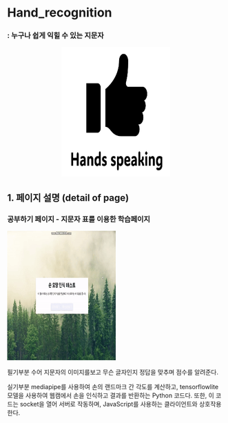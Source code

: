 # Hand_recognition
### : 누구나 쉽게 익힐 수 있는 지문자
<div align="center">
  <img src="image/assets/썸넬.PNG" height="300" width="50%">
</div>


## 1. 페이지 설명 (detail of page)
### 공부하기 페이지 - 지문자 표를 이용한 학습페이지

<img src="image/assets/공부하기.gif" height="300" width="50%">



필기부분
수어 지문자의 이미지를보고 무슨 글자인지 정답을 맞추며 점수를 알려준다.

실기부분
mediapipe를 사용하여 손의 랜드마크 간 각도를 계산하고, tensorflowlite 모델을 사용하여 웹캠에서 손을 인식하고 결과를 반환하는 Python 코드다. 또한, 이 코드는 socket을 열어 서버로 작동하며, JavaScript를 사용하는 클라이언트와 상호작용한다.
